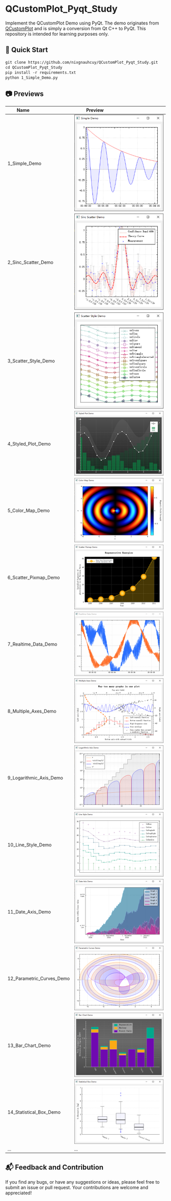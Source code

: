 # QCustomPlot_Pyqt_Study

Implement the QCustomPlot Demo using PyQt. The demo originates from [QCustomPlot](https://www.qcustomplot.com/) and is simply a conversion from Qt C++ to PyQt. This repository is intended for learning purposes only.

## :rocket: Quick Start

```
git clone https://github.com/nixgnauhcuy/QCustomPlot_Pyqt_Study.git
cd QCustomPlot_Pyqt_Study
pip install -r requirements.txt
python 1_Simple_Demo.py
```

## :camera: Previews

| Name                           | Preview                                         |
| ------------------------------ | ----------------------------------------------- |
| 1_Simple_Demo                  | ![](/img/01.png)                                |
| 2_Sinc_Scatter_Demo            | ![](/img/02.png)                                |
| 3_Scatter_Style_Demo           | ![](/img/03.png)                                |
| 4_Styled_Plot_Demo             | ![](/img/04.png)                                |
| 5_Color_Map_Demo               | ![](/img/05.png)                                |
| 6_Scatter_Pixmap_Demo          | ![](/img/06.png)                                |
| 7_Realtime_Data_Demo           | ![](/img/07.gif)                                |
| 8_Multiple_Axes_Demo           | ![](/img/08.png)                                |
| 9_Logarithmic_Axis_Demo        | ![](/img/09.png)                                |
| 10_Line_Style_Demo             | ![](/img/10.png)                                |
| 11_Date_Axis_Demo              | ![](/img/11.png)                                |
| 12_Parametric_Curves_Demo      | ![](/img/12.png)                                |
| 13_Bar_Chart_Demo              | ![](/img/13.png)                                |
| 14_Statistical_Box_Demo        | ![](/img/14.png)                                |
| ...                            | ...                                             |

## :mailbox_with_mail: Feedback and Contribution

If you find any bugs, or have any suggestions or ideas, please feel free to submit an issue or pull request. Your contributions are welcome and appreciated!
